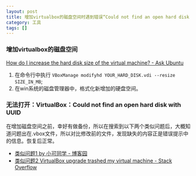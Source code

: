 ```yaml
---
layout: post
title: 增加virtualbox的磁盘空间时遇到错误“Could not find an open hard disk with UUID”
category: 工具
tags: []
---
```


### 增加virtualbox的磁盘空间

[How do I increase the hard disk size of the virtual machine? - Ask Ubuntu](http://askubuntu.com/questions/88647/how-do-i-increase-the-hard-disk-size-of-the-virtual-machine)
1. 在命令行中执行 `VBoxManage modifyhd YOUR_HARD_DISK.vdi --resize SIZE_IN_MB`;
2. 在win系统的磁盘管理器中，格式化新增加的硬盘空间。


### 无法打开：VirtualBox：Could not find an open hard disk with UUID

在增加磁盘空间之前，幸好有做备份，所以在搜索到以下两个类似问题后，大概知道问题出在.vbox文件，所以对比修改前的文件，发现缺失的内容正是错误提示中的信息。恢复后正常。

- [类似问题1 by 小可同学 - 博客园](http://www.cnblogs.com/sammyke/archive/2012/02/16/2353708.html)
- [类似问题2 VirtualBox upgrade trashed my virtual machine - Stack Overflow](http://stackoverflow.com/questions/5209881/virtualbox-upgrade-trashed-my-virtual-machine)
